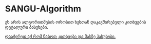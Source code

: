 # SANGU-Algorithm
ეს არის ალგორითმების ორობით ხესთან დაკავშირებული კითხვების დეტალური პასუხები.

[დააჭირეთ აქ რომ ნახოთ კითხვები და მასზე პასუხები.](კითხვები/)
